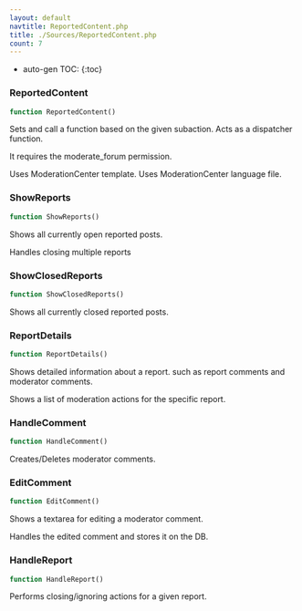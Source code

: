 ```yaml
---
layout: default
navtitle: ReportedContent.php
title: ./Sources/ReportedContent.php
count: 7
---
```

* auto-gen TOC:
{:toc}
### ReportedContent

```php
function ReportedContent()
```
Sets and call a function based on the given subaction. Acts as a dispatcher function.

It requires the moderate_forum permission.

Uses ModerationCenter template.
Uses ModerationCenter language file.

### ShowReports

```php
function ShowReports()
```
Shows all currently open reported posts.

Handles closing multiple reports

### ShowClosedReports

```php
function ShowClosedReports()
```
Shows all currently closed reported posts.



### ReportDetails

```php
function ReportDetails()
```
Shows detailed information about a report. such as report comments and moderator comments.

Shows a list of moderation actions for the specific report.

### HandleComment

```php
function HandleComment()
```
Creates/Deletes moderator comments.



### EditComment

```php
function EditComment()
```
Shows a textarea for editing a moderator comment.

Handles the edited comment and stores it on the DB.

### HandleReport

```php
function HandleReport()
```
Performs closing/ignoring actions for a given report.



